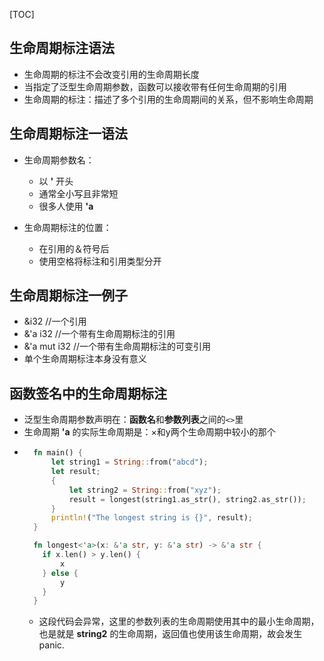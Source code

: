 
[TOC]

## 生命周期标注语法
- 生命周期的标注不会改变引用的生命周期长度
- 当指定了泛型生命周期参数，函数可以接收带有任何生命周期的引用
- 生命周期的标注：描述了多个引用的生命周期间的关系，但不影响生命周期


## 生命周期标注一语法
- 生命周期参数名：
  - 以 **'** 开头
  - 通常全小写且非常短
  - 很多人使用 **'a**

- 生命周期标注的位置：
  - 在引用的＆符号后
  - 使用空格将标注和引用类型分开

## 生命周期标注一例子
- &i32 //一个引用
- &'a i32 //一个带有生命周期标注的引用
- &'a mut i32 //一个带有生命周期标注的可变引用
- 单个生命周期标注本身没有意义


## 函数签名中的生命周期标注
- 泛型生命周期参数声明在：**函数名**和**参数列表**之间的`<>`里
- 生命周期 **'a** 的实际生命周期是：×和y两个生命周期中较小的那个
- ```rust
    fn main() {
        let string1 = String::from("abcd");
        let result;
        {
            let string2 = String::from("xyz");
            result = longest(string1.as_str(), string2.as_str());
        }
        println!("The longest string is {}", result);
    }

    fn longest<'a>(x: &'a str, y: &'a str) -> &'a str {
      if x.len() > y.len() {
          x
      } else {
          y
      }
    }
  ```
  - 这段代码会异常，这里的参数列表的生命周期使用其中的最小生命周期，也是就是 **string2** 的生命周期，返回值也使用该生命周期，故会发生panic.
